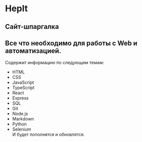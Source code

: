 # HepIt
## Cайт-шпаргалка
Все что необходимо для работы с Web и автоматизацией. 
---
Содержит информацию по следующим темам:
* HTML
* CSS
* JavaScript
* TypeScript
* React
* Express
* SQL
* Git
* Node.js
* Markdown
* Python
* Selenium\
И будет пополнятся и обновлятся.

